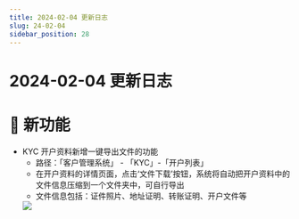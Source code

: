 ```yaml
---
title: 2024-02-04 更新日志
slug: 24-02-04
sidebar_position: 28
---
```



# 2024-02-04 更新日志

# 🎉 新功能

- KYC 开户资料新增一键导出文件的功能
    - 路径：「客户管理系统」 - 「KYC」-「开户列表」
    - 在开户资料的详情页面，点击‘文件下载’按钮，系统将自动把开户资料中的文件信息压缩到一个文件夹中，可自行导出
    - 文件信息包括：证件照片、地址证明、转账证明、开户文件等
    <img src="/assets/SB0ObN77zobm87xM2HqcJcVQn4M.png" src-width="2520" src-height="1362" align="center"/>

